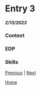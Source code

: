 # Entry 3
##### 2/13/2023

### Context

### EDP

### Skills

[Previous](entry02.md) | [Next](entry04.md)

[Home](../README.md)